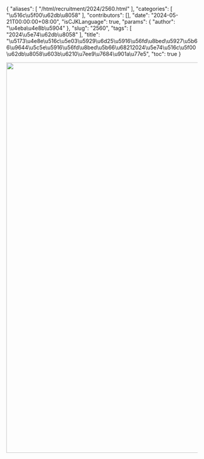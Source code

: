 {
    "aliases": [
        "/html/recruitment/2024/2560.html"
    ],
    "categories": [
        "\u516c\u5f00\u62db\u8058"
    ],
    "contributors": [],
    "date": "2024-05-21T00:00:00+08:00",
    "isCJKLanguage": true,
    "params": {
        "author": "\u4eba\u4e8b\u5904"
    },
    "slug": "2560",
    "tags": [
        "2024\u5e74\u62db\u8058"
    ],
    "title": "\u5173\u4e8e\u516c\u5e03\u5929\u6d25\u5916\u56fd\u8bed\u5927\u5b66\u9644\u5c5e\u5916\u56fd\u8bed\u5b66\u68212024\u5e74\u516c\u5f00\u62db\u8058\u603b\u6210\u7ee9\u7684\u901a\u77e5",
    "toc": true
}


<img
    src="https://cdn.tfls.online/mirror/full/b8dcc460751ce07557fb92988a3f3feadf4d1a45.jpg"
    style="display:block;margin-left:auto;margin-right:auto;"
    decoding="async"
    fetchpriority="auto"
    loading="lazy"
    height="1029"
    width="631"
/>
